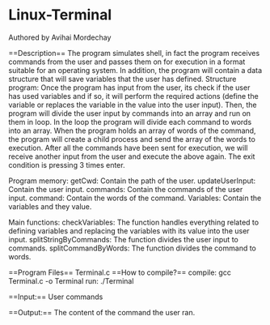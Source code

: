 # Linux-Terminal
Authored by Avihai Mordechay

==Description==
The program simulates shell, in fact the program receives commands from the user and passes them on for execution in a format suitable for an operating system. 
In addition, the program will contain a data structure that will save variables that the user has defined.
Structure program:
Once the program has input from the user, its check if the user has used variables and if so, it will perform the required actions (define the variable or replaces the variable in the value into the user input).
Then, the program will divide the user input by commands into an array and run on them in loop.
In the loop the program will divide each command to words into an array. 
When the program holds an array of words of the command, the program will create a child process and send the array of the words to execution.
After all the commands have been sent for execution, we will receive another input from the user and execute the above again.
The exit condition is pressing 3 times enter.

Program memory:
getCwd: Contain the path of the user.
updateUserInput: Contain the user input.
commands: Contain the commands of the user input.
command: Contain the words of the command.
Variables: Contain the variables and they value.

Main functions:
checkVariables: The function handles everything related to defining variables and replacing the variables with its value into the user input.
splitStringByCommands: The function divides the user input to commands.
splitCommandByWords: The function divides the command to words.


==Program Files==
Terminal.c
==How to compile?==
compile: gcc Terminal.c -o Terminal
run: ./Terminal

==Input:==
User commands

==Output:==
The content of the command the user ran.
